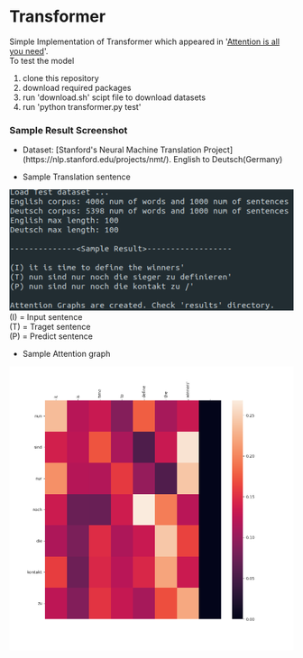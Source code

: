 # Transformer

Simple Implementation of Transformer which appeared in '[Attention is all you need](https://arxiv.org/abs/1706.03762)'.<br>
To test the model
1. clone this repository
2. download required packages
3. run 'download.sh' scipt file to download datasets
4. run 'python transformer.py test'

### Sample Result Screenshot
* <p>Dataset: [Stanford's Neural Machine Translation Project](https://nlp.stanford.edu/projects/nmt/). English to Deutsch(Germany)</p>

* <p>Sample Translation sentence
<img src='sample_result.png'>
(I) = Input sentence <br> 
(T) = Traget sentence <br> 
(P) = Predict sentence <br></p>

* <p>Sample Attention graph
<img src='results/dec_combo_attn.png'></p>
